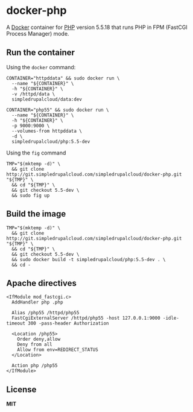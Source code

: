 # docker-php

A [Docker](https://docker.com/) container for [PHP](http://php.net/) version 5.5.18 that runs PHP in FPM (FastCGI Process Manager) mode.

## Run the container

Using the `docker` command:

    CONTAINER="httpddata" && sudo docker run \
      --name "${CONTAINER}" \
      -h "${CONTAINER}" \
      -v /httpd/data \
      simpledrupalcloud/data:dev
      
    CONTAINER="php55" && sudo docker run \
      --name "${CONTAINER}" \
      -h "${CONTAINER}" \
      -p 9000:9000 \
      --volumes-from httpddata \
      -d \
      simpledrupalcloud/php:5.5-dev
      
Using the `fig` command

    TMP="$(mktemp -d)" \
      && git clone http://git.simpledrupalcloud.com/simpledrupalcloud/docker-php.git "${TMP}" \
      && cd "${TMP}" \
      && git checkout 5.5-dev \
      && sudo fig up

## Build the image

    TMP="$(mktemp -d)" \
      && git clone http://git.simpledrupalcloud.com/simpledrupalcloud/docker-php.git "${TMP}" \
      && cd "${TMP}" \
      && git checkout 5.5-dev \
      && sudo docker build -t simpledrupalcloud/php:5.5-dev . \
      && cd -

## Apache directives

    <IfModule mod_fastcgi.c>
      AddHandler php .php

      Alias /php55 /httpd/php55
      FastCgiExternalServer /httpd/php55 -host 127.0.0.1:9000 -idle-timeout 300 -pass-header Authorization

      <Location /php55>
        Order deny,allow
        Deny from all
        Allow from env=REDIRECT_STATUS
      </Location>

      Action php /php55
    </IfModule>

## License

**MIT**
